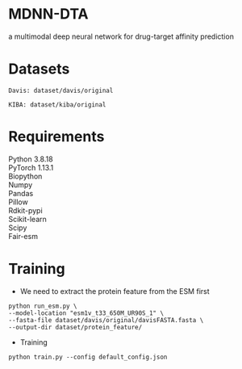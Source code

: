 # MDNN-DTA
a multimodal deep neural network for drug-target affinity prediction
# Datasets
```
Davis: dataset/davis/original
```
```
KIBA: dataset/kiba/original
```
# Requirements
Python 3.8.18 <br> PyTorch 1.13.1<br> Biopython<br> Numpy<br> Pandas<br> Pillow<br> Rdkit-pypi<br> Scikit-learn<br> Scipy<br> Fair-esm<br>
# Training
* We need to extract the protein feature from the ESM first
```
python run_esm.py \
--model-location "esm1v_t33_650M_UR90S_1" \
--fasta-file dataset/davis/original/davisFASTA.fasta \
--output-dir dataset/protein_feature/
```
* Training
```
python train.py --config default_config.json
```
